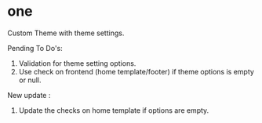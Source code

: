 # one
Custom Theme with theme settings.

 
Pending To Do's:

1. Validation for theme setting options.
2. Use check on frontend (home template/footer) if theme options is empty or null.


New update : 

1. Update the checks on home template if options are empty.
